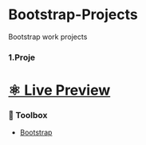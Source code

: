# Bootstrap-Projects

Bootstrap work projects

### 1.Proje

# [⚛️ Live Preview][⚛️ live preview]

[⚛️ live preview]: https://gizemykbg.github.io/Bootstrap-Projects/foodLandingPage/ "Deployed Site"

### 🧰 Toolbox

- [Bootstrap] 

[bootstrap]: https://getbootstrap.com/docs/5.1/getting-started/introduction/
